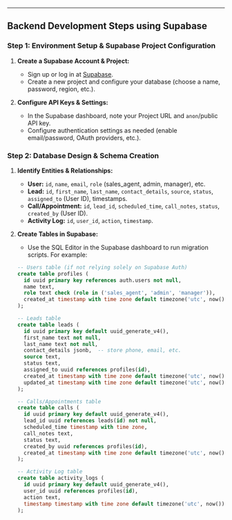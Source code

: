 
---

## Backend Development Steps using Supabase

### Step 1: Environment Setup & Supabase Project Configuration

1. **Create a Supabase Account & Project:**
   - Sign up or log in at [Supabase](https://supabase.com).
   - Create a new project and configure your database (choose a name, password, region, etc.).

2. **Configure API Keys & Settings:**
   - In the Supabase dashboard, note your Project URL and `anon`/public API key.
   - Configure authentication settings as needed (enable email/password, OAuth providers, etc.).

### Step 2: Database Design & Schema Creation

1. **Identify Entities & Relationships:**
   - **User:** `id`, `name`, `email`, `role` (sales_agent, admin, manager), etc.
   - **Lead:** `id`, `first_name`, `last_name`, `contact_details`, `source`, `status`, `assigned_to` (User ID), timestamps.
   - **Call/Appointment:** `id`, `lead_id`, `scheduled_time`, `call_notes`, `status`, `created_by` (User ID).
   - **Activity Log:** `id`, `user_id`, `action`, `timestamp`.

2. **Create Tables in Supabase:**
   - Use the SQL Editor in the Supabase dashboard to run migration scripts. For example:

   ```sql
   -- Users table (if not relying solely on Supabase Auth)
   create table profiles (
     id uuid primary key references auth.users not null,
     name text,
     role text check (role in ('sales_agent', 'admin', 'manager')),
     created_at timestamp with time zone default timezone('utc', now())
   );

   -- Leads table
   create table leads (
     id uuid primary key default uuid_generate_v4(),
     first_name text not null,
     last_name text not null,
     contact_details jsonb,  -- store phone, email, etc.
     source text,
     status text,
     assigned_to uuid references profiles(id),
     created_at timestamp with time zone default timezone('utc', now()),
     updated_at timestamp with time zone default timezone('utc', now())
   );

   -- Calls/Appointments table
   create table calls (
     id uuid primary key default uuid_generate_v4(),
     lead_id uuid references leads(id) not null,
     scheduled_time timestamp with time zone,
     call_notes text,
     status text,
     created_by uuid references profiles(id),
     created_at timestamp with time zone default timezone('utc', now())
   );

   -- Activity Log table
   create table activity_logs (
     id uuid primary key default uuid_generate_v4(),
     user_id uuid references profiles(id),
     action text,
     timestamp timestamp with time zone default timezone('utc', now())
   );
